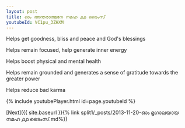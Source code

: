 ```yaml
---
layout: post
title: ഓം അന്തരാത്മനേ നമഹ ൧൧ ടൈംസ്
youtubeId: VC1pu_3ZHXM
---
```

 
 
Helps get goodness, bliss and peace and God's blessings
 
Helps remain focused, help generate inner energy 
 
Helps boost physical and mental health 
 
Helps remain grounded and generates a sense of gratitude towards the greater power 
 
Helps reduce bad karma
 
 
 
 


{% include youtubePlayer.html id=page.youtubeId %}
 
[Next]({{ site.baseurl }}{% link  split1/_posts/2013-11-20-ഓം മൃഗാലയായ നമഹ ൧൧ ടൈംസ്.md%})
 
